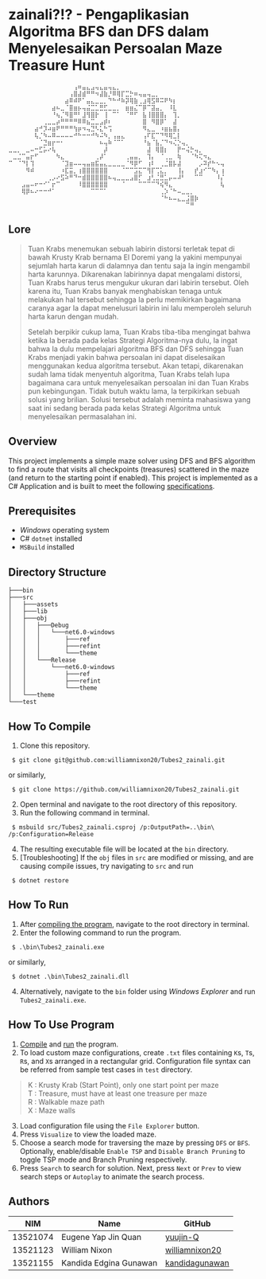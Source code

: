 # zainali?!? - Pengaplikasian Algoritma BFS dan DFS dalam Menyelesaikan Persoalan Maze Treasure Hunt

```
⠀⠀⠀⠀⠀⠀⠀⠀⠀⠀⠀⠀⠀⠀⠀⢠⠶⣤⣄⣠⢤⣄⣤⢤⣄⡀⠀⠀⠀⠀⠀⠀⠀⠀⠀⠀⠀⠀⠀⠀⠀⠀⠀⠀⠀⠀⠀⠀⠀⠀
⠀⠀⠀⠀⠀⠀⠀⠀⠀⠀⠀⠀⠀⠀⢠⣿⣼⣾⠛⠛⠲⣼⣷⡘⠿⢿⡏⣉⡓⠶⢤⣤⢤⣀⡀⠀⠀⠀⠀⠀⠀⠀⠀⠀⠀⠀⠀⠀⠀⠀
⠀⠀⠀⠀⠀⠀⠀⠀⠀⠀⠀⠀⠀⣴⠿⠾⠟⠁⣤⣄⣀⣀⡀⠙⠓⠚⠷⡽⢿⣷⢀⣰⢿⣫⠿⠭⠟⠳⡆⠀⠀⠀⠀⠀⠀⠀⠀⠀⠀⠀
⠀⠀⠀⠀⠀⠀⠀⠀⠀⠀⣴⠦⣀⠈⣿⣶⡦⢤⣬⣉⣁⣛⣋⣀⣀⡀⠀⣶⣶⣌⠉⡿⠉⣽⣤⡀⠀⠸⣇⠀⠀⠀⠀⠀⠀⠀⠀⠀⠀⠀
⠀⠀⠀⠀⠀⠀⠀⠀⠀⠀⠘⢦⡈⠻⣿⠛⠃⣸⢻⣿⡗⠀⢸⠀⠉⠁⠀⠈⠛⠋⠀⣧⢸⣿⣿⣿⡄⠀⢹⡀⠀⠀⠀⠀⠀⠀⠀⠀⠀⠀
⠀⠀⠀⠀⠀⠀⠀⠀⢀⣀⣀⡴⠛⠛⠛⠛⠿⠿⣦⣉⣀⣠⡾⠆⠀⠀⠀⠀⠀⠀⠀⣿⠀⠻⣿⡿⠁⠀⣼⠀⠀⠀⠀⠀⠀⠀⠀⠀⠀⠀
⠀⠀⠀⠀⠀⠀⣴⠚⡹⠴⣶⠟⠛⠛⠛⢳⡶⠲⢤⣙⠣⣅⠓⢩⠀⠀⠀⠀⠀⠀⠀⠻⣄⣀⠀⠰⣶⣦⣿⡄⠀⠀⠀⠀⠀⠀⠀⠀⠀⠀
⠀⠀⠀⠀⠀⠀⢧⡈⠳⠤⠿⠤⠤⠤⠤⠚⠓⠒⠒⠚⠳⠬⠳⡀⢠⣤⣄⠀⠀⠀⠀⢠⠏⣏⠉⠙⠻⢿⣁⡇⠀⠀⠀⠀⠀⠀⠀⠀⠀⠀
⠀⠀⠀⠀⠀⠀⠀⠈⣙⣶⡖⠒⠂⠀⠀⠀⠀⠀⠀⠀⠀⠦⢤⠷⠈⠉⠁⠀⠀⠀⠀⠘⣦⠈⣧⡈⠙⠲⢌⡑⢤⡀⠀⠀⠀⠀⠀⠀⠀⠀
⣀⣀⡀⠀⣀⠤⠒⣋⡥⠔⢧⠀⠀⠀⠀⠀⠀⠀⠀⠀⠀⠀⡼⠀⠀⠀⠀⠀⠀⠀⠀⠀⣼⠀⢿⣿⡆⠀⠀⡟⠒⢬⡓⢤⡀⠀⠀⠀⠀⠀
⠀⣀⣈⠉⣤⡖⠋⠀⠀⠀⠀⠳⣄⠀⠀⠀⠀⠀⠀⠀⢀⡼⠁⠀⠀⠀⠀⢀⣤⣤⡀⠀⢹⡄⠀⠈⢀⣀⠀⢷⠀⠀⠈⠳⢍⠲⣄⠀⠀⠀
⠉⠀⠈⠙⡇⢹⠀⠀⠀⠀⠀⠀⠈⣹⣶⠤⠤⢤⣤⣶⣯⣤⣄⣀⣀⣀⣀⠈⠻⡿⠋⠀⢰⠇⠀⢀⣈⣿⡧⣼⠀⠀⠀⠀⡠⠽⡞⠓⠢⢤
⠀⠀⠀⠀⠻⠾⠀⠀⠀⠀⠀⠀⠰⣏⣭⡀⢰⣿⣿⣿⣿⣿⣿⠀⠀⠀⠈⠉⠉⣩⣍⠉⢻⡏⢉⣅⡀⠀⠀⢸⡄⠀⠀⡞⣰⠊⠉⠳⡄⢰
⠀⠀⠀⠀⠀⠀⠀⠀⠀⢀⡠⠔⣫⠵⠛⠙⠒⣾⣿⣿⣿⣿⣿⠦⢤⣀⣀⣀⣠⣿⡋⠀⣰⢃⣈⣛⣁⡤⠤⠼⠃⠀⠀⠉⠉⠀⠀⠀⠸⡌
⠀⠀⠀⣠⣤⠤⠖⠒⠊⠁⡖⠉⠀⠀⠀⠀⠸⣿⣿⣿⣿⣿⣿⠀⠀⠀⠈⠀⠀⠀⠉⠉⠉⠉⠙⢮⠻⣄⠀⠀⠀⠀⠀⠀⠀⠀⠀⠀⠀⢧
⠀⠀⠀⢿⡿⠦⠔⠒⠒⠚⠁⠀⠀⠀⠀⠀⠀⠀⠀⠉⠉⠉⠁⠀⠀⠀⠀⠀⠀⠀⠀⠀⠀⠀⠀⢀⡱⠈⠓⠤⣀⣀⡀⠀⠀⠀⠀⠀⠀⠀
⠀⠀⠀⠀⠀⠀⠀⠀⠀⠀⠀⠀⠀⠀⠀⠀⠀⠀⠀⠀⠀⠀⠀⠀⠀⠀⠀⠀⠀⠀⠀⠀⠀⠀⠀⠈⠓⠦⠤⣄⣀⣨⣿⡷⠀⠀⠀⠀⠀⠀
⠀⠀⠀⠀⠀⠀⠀⠀⠀⠀⠀⠀⠀⠀⠀⠀⠀⠀⠀⠀⠀⠀⠀⠀⠀⠀⠀⠀⠀⠀⠀⠀⠀⠀⠀⠀⠀⠀⠀⠀⠀⠉⠛⠀⠀⠀⠀⠀⠀⠀
```
## Lore

> Tuan Krabs menemukan sebuah labirin distorsi terletak tepat di bawah Krusty Krab bernama El Doremi yang Ia yakini mempunyai sejumlah harta karun di dalamnya dan tentu saja Ia ingin mengambil harta karunnya. Dikarenakan labirinnya dapat mengalami distorsi, Tuan Krabs harus terus mengukur ukuran dari labirin tersebut. Oleh karena itu, Tuan Krabs banyak menghabiskan tenaga untuk melakukan hal tersebut sehingga Ia perlu memikirkan bagaimana caranya agar Ia dapat menelusuri labirin ini lalu memperoleh seluruh harta karun dengan mudah. 
>
> Setelah berpikir cukup lama, Tuan Krabs tiba-tiba mengingat bahwa ketika Ia berada pada kelas Strategi Algoritma-nya dulu, Ia ingat bahwa Ia dulu mempelajari algoritma BFS dan DFS sehingga Tuan Krabs menjadi yakin bahwa persoalan ini dapat diselesaikan menggunakan kedua algoritma tersebut. Akan tetapi, dikarenakan sudah lama tidak menyentuh algoritma, Tuan Krabs telah lupa bagaimana cara untuk menyelesaikan persoalan ini dan Tuan Krabs pun kebingungan. Tidak butuh waktu lama, Ia terpikirkan sebuah solusi yang brilian. Solusi tersebut adalah meminta mahasiswa yang saat ini sedang berada pada kelas Strategi Algoritma untuk menyelesaikan permasalahan ini.

## Overview

This project implements a simple maze solver using DFS and BFS algorithm to find a route that visits all checkpoints (treasures) scattered in the maze (and return to the starting point if enabled). 
This project is implemented as a C# Application and is built to meet the following [specifications](https://informatika.stei.itb.ac.id/~rinaldi.munir/Stmik/2022-2023/Tubes2-Stima-2023.pdf).

## Prerequisites

- *Windows* operating system
-  C# `dotnet` installed
- `MSBuild` installed

## Directory Structure

```
├───bin
├───src
│   ├───assets
│   ├───lib
│   ├───obj
│   │   ├───Debug
│   │   │   └───net6.0-windows
│   │   │       ├───ref
│   │   │       ├───refint
│   │   │       └───theme
│   │   └───Release
│   │       └───net6.0-windows
│   │           ├───ref
│   │           ├───refint
│   │           └───theme
│   └───theme
└───test
```

## How To Compile
1. Clone this repository.

```
 $ git clone git@github.com:williamnixon20/Tubes2_zainali.git
 ```

or similarly,

```
 $ git clone https://github.com/williamnixon20/Tubes2_zainali.git
```

2. Open terminal and navigate to the root directory of this repository.
3. Run the following command in terminal.

```
 $ msbuild src/Tubes2_zainali.csproj /p:OutputPath=..\bin\ /p:Configuration=Release
```

4. The resulting executable file will be located at the `bin` directory.
5. \[Troubleshooting\] If the `obj` files in `src` are modified or missing, and are causing compile issues, try navigating to `src` and run
```
 $ dotnet restore
```


## How To Run

1. After [compiling the program](#how-to-compile), navigate to the root directory in terminal.
2. Enter the following command to run the program.

```
 $ .\bin\Tubes2_zainali.exe
```
or similarly,
```
 $ dotnet .\bin\Tubes2_zainali.dll
```
4. Alternatively, navigate to the `bin` folder using *Windows Explorer* and run `Tubes2_zainali.exe`.

## How To Use Program
1. [Compile](#how-to-compile) and [run](#how-to-run) the program.
2. To load custom maze configurations, create `.txt` files containing `K`s, `T`s, `R`s, and `X`s arranged in a rectangular grid. Configuration file syntax can be referred from sample test cases in `test` directory.

>K : Krusty Krab (Start Point), only one start point per maze<br>
>T : Treasure, must have at least one treasure per maze<br>
>R : Walkable maze path<br>
>X : Maze walls<br>

3. Load configuration file using the `File Explorer` button.
4. Press `Visualize` to view the loaded maze.
5. Choose a search mode for traversing the maze by pressing `DFS` or `BFS`. Optionally, enable/disable `Enable TSP` and `Disable Branch Pruning` to toggle TSP mode and Branch Pruning respectively.
6. Press `Search` to search for solution. Next, press `Next` or `Prev` to view search steps or `Autoplay` to animate the search process. 

## Authors

| NIM    | Name                         | GitHub                                            | 
|--------| ---------------------        | ------------------------------------------------- |
|13521074| Eugene Yap Jin Quan          | [yuujin-Q](https://github.com/yuujin-Q)           |
|13521123 | William Nixon                | [williamnixon20](https://github.com/williamnixon20) |
|13521155| Kandida Edgina Gunawan       | [kandidagunawan](https://github.com/kandidagunawan)           |